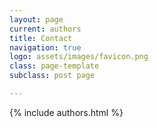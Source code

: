 ```yaml
---
layout: page
current: authors
title: Contact
navigation: true
logo: assets/images/favicon.png
class: page-template
subclass: post page

---
```


{% include authors.html %}